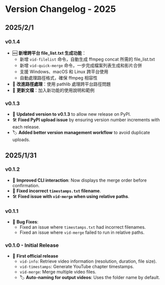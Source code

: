 # **Version Changelog - 2025**

## **2025/2/1**
### **v0.1.4**
- 🆕 **新增跨平台 file_list.txt 生成功能**：
  - 新增 `vid-filelist` 命令，自動生成 ffmpeg concat 所需的 file_list.txt
  - 新增 `vid-quick-merge` 命令，一步完成檔案列表生成和影片合併
  - 支援 Windows、macOS 和 Linux 跨平台使用
  - 自動處理路徑格式，確保 ffmpeg 相容性
- 🔧 **改進路徑處理**：使用 pathlib 處理跨平台路徑問題
- 📝 **更新文檔**：加入新功能的使用說明和範例

### **v0.1.3**
- 🔧 **Updated version to v0.1.3** to allow new release on PyPI.
- 🛠 **Fixed PyPI upload issue** by ensuring version number increments with each release.
- 🏷 **Added better version management workflow** to avoid duplicate uploads.

## **2025/1/31**
### **v0.1.2**
- 🎨 **Improved CLI interaction**: Now displays the merge order before confirmation.
- 🐛 **Fixed incorrect `timestamps.txt` filename**.
- 🛠 **Fixed issue with `vid-merge` when using relative paths**.

### **v0.1.1**
- 🐛 **Bug Fixes**:
  - Fixed an issue where `timestamps.txt` had incorrect filenames.
  - Fixed an issue where `vid-merge` failed to run in relative paths.

### **v0.1.0 - Initial Release**
- 🎉 **First official release**
  - `vid-info`: Retrieve video information (resolution, duration, file size).
  - `vid-timestamps`: Generate YouTube chapter timestamps.
  - `vid-merge`: Merge multiple video files.
  - 🏷 **Auto-naming for output videos**: Uses the folder name by default.
